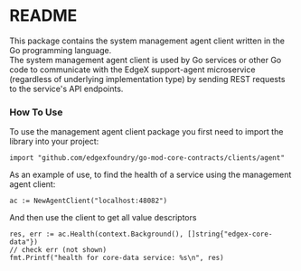 # README #
This package contains the system management agent client written in the Go programming language.  
The system management agent client is used by Go services or other Go code to communicate with the EdgeX support-agent microservice (regardless of underlying implementation type) by sending REST requests to the service's API endpoints.

### How To Use ###
To use the management agent client package you first need to import the library into your project:
```
import "github.com/edgexfoundry/go-mod-core-contracts/clients/agent"
```
As an example of use, to find the health of a service using the management agent client:
```
ac := NewAgentClient("localhost:48082")
```
And then use the client to get all value descriptors
```
res, err := ac.Health(context.Background(), []string{"edgex-core-data"})
// check err (not shown)
fmt.Printf("health for core-data service: %s\n", res)
```
